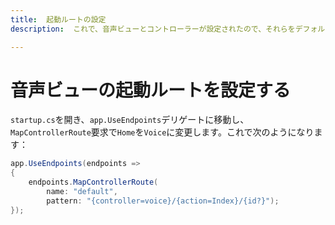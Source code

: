 ```yaml
---
title:  起動ルートの設定
description:  これで、音声ビューとコントローラーが設定されたので、それらをデフォルトルートにします。

---
```


音声ビューの起動ルートを設定する
================

`startup.cs`を開き、`app.UseEndpoints`デリゲートに移動し、`MapControllerRoute`要求で`Home`を`Voice`に変更します。これで次のようになります：

```csharp
app.UseEndpoints(endpoints =>
{
    endpoints.MapControllerRoute(
        name: "default",
        pattern: "{controller=voice}/{action=Index}/{id?}");
});
```

